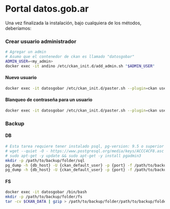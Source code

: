 # Portal datos.gob.ar

Una vez finalizada la instalación, bajo cualquiera de los métodos, deberíamos:

### Crear usuario administrador
	
```bash		
# Agregar un admin
# Asumo que el contenedor de ckan es llamado "datosgobar"
ADMIN_USER=<my_admin>        
docker exec -it andino /etc/ckan_init.d/add_admin.sh "$ADMIN_USER"
```

#### Nuevo usuario

```bash
docker exec -it datosgobar /etc/ckan_init.d/paster.sh --plugin=ckan user add {new_user}
```
#### Blanqueo de contraseña para un usuario

```bash
docker exec -it datosgobar /etc/ckan_init.d/paster.sh --plugin=ckan user setpass {user}
```

### Backup

#### DB

```bash
# Esta tarea requiere tener instalado psql, pg-version: 9.5 o superior
# wget --quiet -O - https://www.postgresql.org/media/keys/ACCC4CF8.asc | sudo apt-key add -
# sudo apt-get -y update && sudo apt-get -y install pgadmin3
mkdir -p /path/to/backup/folder/sql
pg_dump -h {db_host} -U {ckan_default_user} -p {port} -f /path/to/backup/folder/sql/dump_ckan_default.sql ckan_default
pg_dump -h {db_host} -U {ckan_default_user} -p {port} -f /path/to/backup/folder/sql/dump_datastore_default.sql datastore_default
```

#### FS
```bash
docker exec -it datosgobar /bin/bash
mkdir -p /path/to/backup/folder/fs
tar -cv $CKAN_DATA | gzip > /path/to/backup/folder/path/to/backup/folder/fs/prod.data.tar.gz
```

